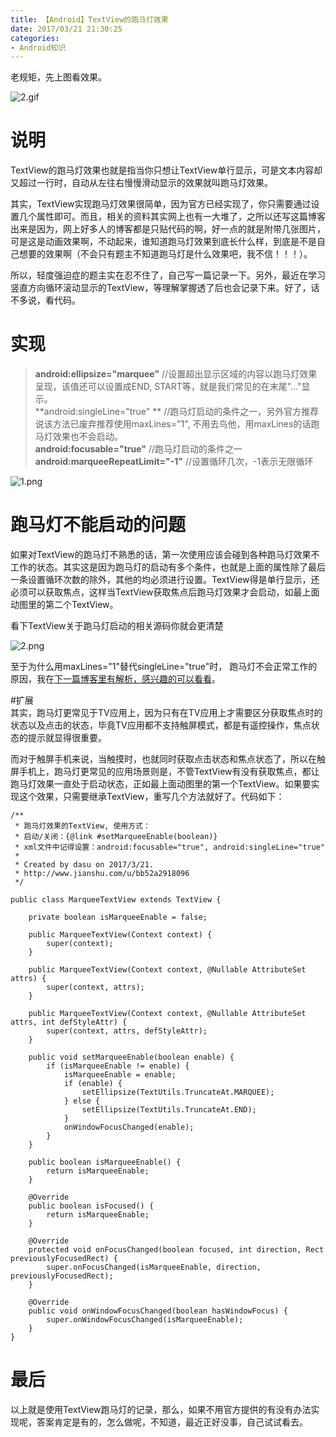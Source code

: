 ```yaml
---
title: 【Android】TextView的跑马灯效果
date: 2017/03/21 21:30:25
categories:
- Android知识
---
```


老规矩，先上图看效果。  


![2.gif](http://upload-images.jianshu.io/upload_images/1924341-72ddafba5d10ad98.gif?imageMogr2/auto-orient/strip)



# 说明  
TextView的跑马灯效果也就是指当你只想让TextView单行显示，可是文本内容却又超过一行时，自动从左往右慢慢滑动显示的效果就叫跑马灯效果。  

其实，TextView实现跑马灯效果很简单，因为官方已经实现了，你只需要通过设置几个属性即可。而且，相关的资料其实网上也有一大堆了，之所以还写这篇博客出来是因为，网上好多人的博客都是只贴代码的啊，好一点的就是附带几张图片，可是这是动画效果啊，不动起来，谁知道跑马灯效果到底长什么样，到底是不是自己想要的效果啊（不会只有题主不知道跑马灯是什么效果吧，我不信！！！）。

所以，轻度强迫症的题主实在忍不住了，自己写一篇记录一下。另外，最近在学习竖直方向循环滚动显示的TextView，等理解掌握透了后也会记录下来。好了，话不多说，看代码。  

# 实现  
 
> **android:ellipsize="marquee"**  //设置超出显示区域的内容以跑马灯效果呈现，该值还可以设置成END, START等，就是我们常见的在末尾"..."显示。   
  **android:singleLine="true" **  //跑马灯启动的条件之一，另外官方推荐说该方法已废弃推荐使用maxLines="1", 不用去鸟他，用maxLines的话跑马灯效果也不会启动。  
  **android:focusable="true"**  //跑马灯启动的条件之一  
  **android:marqueeRepeatLimit="-1"** //设置循环几次，-1表示无限循环  
  


![1.png](http://upload-images.jianshu.io/upload_images/1924341-5649c68a187f42ce.png?imageMogr2/auto-orient/strip%7CimageView2/2/w/1240)



# 跑马灯不能启动的问题    

如果对TextView的跑马灯不熟悉的话，第一次使用应该会碰到各种跑马灯效果不工作的状态。其实这是因为跑马灯的启动有多个条件，也就是上面的属性除了最后一条设置循环次数的除外，其他的均必须进行设置。TextView得是单行显示，还必须可以获取焦点，这样当TextView获取焦点后跑马灯效果才会启动，如最上面动图里的第二个TextView。  

看下TextView关于跑马灯启动的相关源码你就会更清楚  


![2.png](http://upload-images.jianshu.io/upload_images/1924341-f76e41e7680a4321.png?imageMogr2/auto-orient/strip%7CimageView2/2/w/1240)  

至于为什么用maxLines="1"替代singleLine="true"时， 跑马灯不会正常工作的原因，我在[下一篇博客里有解析，感兴趣的可以看看](http://www.jianshu.com/p/fd9cce7a333f)。




#扩展  
其实，跑马灯更常见于TV应用上，因为只有在TV应用上才需要区分获取焦点时的状态以及点击的状态，毕竟TV应用都不支持触屏模式，都是有遥控操作，焦点状态的提示就显得很重要。  

而对于触屏手机来说，当触摸时，也就同时获取点击状态和焦点状态了，所以在触屏手机上，跑马灯更常见的应用场景则是，不管TextView有没有获取焦点，都让跑马灯效果一直处于启动状态，正如最上面动图里的第一个TextView。如果要实现这个效果，只需要继承TextView，重写几个方法就好了。代码如下：  
```  
/**
 * 跑马灯效果的TextView, 使用方式：
 * 启动/关闭：{@link #setMarqueeEnable(boolean)}
 * xml文件中记得设置：android:focusable="true", android:singleLine="true"
 *
 * Created by dasu on 2017/3/21.
 * http://www.jianshu.com/u/bb52a2918096
 */

public class MarqueeTextView extends TextView {

    private boolean isMarqueeEnable = false;

    public MarqueeTextView(Context context) {
        super(context);
    }

    public MarqueeTextView(Context context, @Nullable AttributeSet attrs) {
        super(context, attrs);
    }

    public MarqueeTextView(Context context, @Nullable AttributeSet attrs, int defStyleAttr) {
        super(context, attrs, defStyleAttr);
    }

    public void setMarqueeEnable(boolean enable) {
        if (isMarqueeEnable != enable) {
            isMarqueeEnable = enable;
            if (enable) {
                setEllipsize(TextUtils.TruncateAt.MARQUEE);
            } else {
                setEllipsize(TextUtils.TruncateAt.END);
            }
            onWindowFocusChanged(enable);
        }
    }

    public boolean isMarqueeEnable() {
        return isMarqueeEnable;
    }

    @Override
    public boolean isFocused() {
        return isMarqueeEnable;
    }

    @Override
    protected void onFocusChanged(boolean focused, int direction, Rect previouslyFocusedRect) {
        super.onFocusChanged(isMarqueeEnable, direction, previouslyFocusedRect);
    }

    @Override
    public void onWindowFocusChanged(boolean hasWindowFocus) {
        super.onWindowFocusChanged(isMarqueeEnable);
    }
}

```  

# 最后  
以上就是使用TextView跑马灯的记录，那么，如果不用官方提供的有没有办法实现呢，答案肯定是有的，怎么做呢，不知道，最近正好没事，自己试试看去。  
